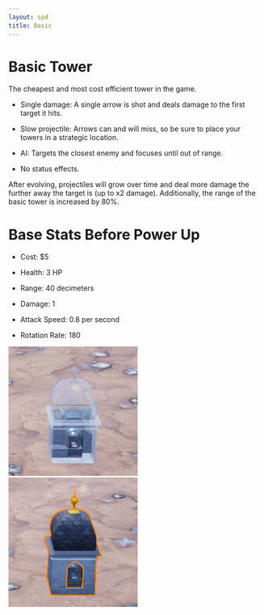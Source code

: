 ```yaml
---
layout: spd
title: Basic
---
```


# Basic Tower

The cheapest and most cost efficient tower in the game.

* Single damage: A single arrow is shot and deals damage to the first target it hits.

* Slow projectile: Arrows can and will miss, so be sure to place your towers in a strategic location.

* AI: Targets the closest enemy and focuses until out of range.

* No status effects.

After evolving, projectiles will grow over time and deal more damage the further away the target is (up to x2 damage). Additionally, the range of the basic tower is increased by 80%.

# Base Stats Before Power Up

* Cost: $5

* Health: 3 HP

* Range: 40 decimeters

* Damage: 1

* Attack Speed: 0.8 per second

* Rotation Rate: 180

<img src="/assets/images/spd/tower-basic-unbuilt.jpg" width="256" height="256">
<img src="/assets/images/spd/tower-basic.jpg" width="256" height="256">
